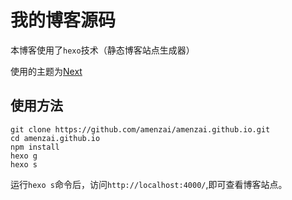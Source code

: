 # 我的博客源码

本博客使用了`hexo`技术（静态博客站点生成器）

使用的主题为[Next](http://theme-next.iissnan.com/)

## 使用方法
```
git clone https://github.com/amenzai/amenzai.github.io.git
cd amenzai.github.io
npm install
hexo g
hexo s
```
运行`hexo s`命令后，访问`http://localhost:4000/`,即可查看博客站点。